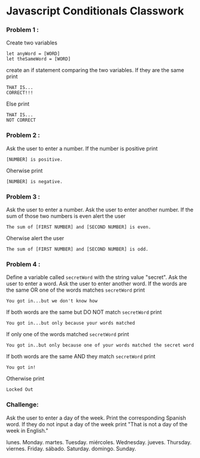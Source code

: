 # Javascript Conditionals Classwork
### Problem 1 :
Create two variables
```
let anyWord = [WORD]
let theSameWord = [WORD]
```
create an if statement comparing the two variables. If they are the same print
```
THAT IS...
CORRECT!!!
```
Else print
```
THAT IS...
NOT CORRECT
```
### Problem 2 :
Ask the user to enter a number. If the number is positive print 
```
[NUMBER] is positive.
```
Oherwise print
```
[NUMBER] is negative.
```
### Problem 3 :
Ask the user to enter a number. Ask the user to enter another number. If the sum of those two numbers is even alert the user 
```
The sum of [FIRST NUMBER] and [SECOND NUMBER] is even.
```
Oherwise alert the user
```
The sum of [FIRST NUMBER] and [SECOND NUMBER] is odd.
```
### Problem 4 :
Define a variable called `secretWord` with the string value "secret". Ask the user to enter a word. Ask the user to enter another word. If the words are the same OR one of the words matches `secretWord` print 
```
You got in...but we don't know how
```
If both words are the same but DO NOT match `secretWord` print
```
You got in...but only because your words matched
```
If only one of the words matched `secretWord` print
```
You got in..but only because one of your words matched the secret word
```
If both words are the same AND they match `secretWord` print
```
You got in!
```
Otherwise print
```
Locked Out
```

### Challenge:
Ask the user to enter a day of the week. Print the corresponding Spanish word. If they do not input a day of the week print "That is not a day of the week in English."

lunes. Monday.
martes. Tuesday.
miércoles. Wednesday.
jueves. Thursday.
viernes. Friday.
sábado. Saturday.
domingo. Sunday.

